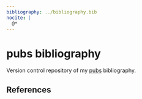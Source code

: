 ```yaml
---
bibliography: ../bibliography.bib
nocite: |
  @*
---
```


# pubs bibliography

Version control repository of my [pubs][pubs] bibliography.

## References

[pubs]: https://github.com/pubs/pubs
